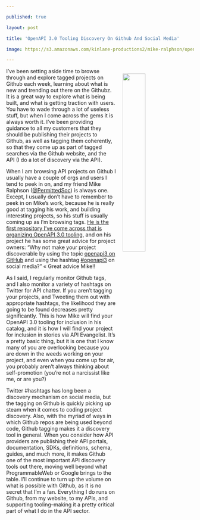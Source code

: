 ---
published: true
layout: post
title: 'OpenAPI 3.0 Tooling Discovery On Github And Social Media'
image: https://s3.amazonaws.com/kinlane-productions2/mike-ralphson/openapi_awesome1.png
---

<p><a href="https://github.com/Mermade/awesome-openapi3"><img src="https://s3.amazonaws.com/kinlane-productions2/mike-ralphson/openapi_awesome1.png" align="right" width="35%" style="padding: 15px;" /></a>
<p>I’ve been setting aside time to browse through and explore tagged projects on Github each week, learning about what is new and trending out there on the Githubz. It is a great way to explore what is being built, and what is getting traction with users. You have to wade through a lot of useless stuff, but when I come across the gems it is always worth it. I’ve been providing guidance to all my customers that they should be publishing their projects to Github, as well as tagging them coherently, so that they come up as part of tagged searches via the Github website, and the API (I do a lot of discovery via the API).

<p>When I am browsing API projects on Github I usually have a couple of orgs and users I tend to peek in on, and my friend Mike Ralphson (<a href="https://twitter.com/PermittedSoc">@PermittedSoc</a>) is always one. Except, I usually don’t have to remember to peek in on Mike’s work, because he is really good at tagging his work, and building interesting projects, so his stuff is usually coming up as I’m browsing tags. <a href="https://github.com/Mermade/awesome-openapi3">He is the first repository I’ve come across that is organizing OpenAPI 3.0 tooling</a>, and on his project he has some great advice for project owners: “Why not make your project discoverable by using the topic <a href="https://github.com/search?utf8=%E2%9C%93&amp;q=topic%3Aopenapi3&amp;type=Repositories&amp;ref=advsearch&amp;l=&amp;l=">openapi3 on GitHub</a> and using the hashtag <a href="https://twitter.com/search?q=%23openapi3">#openapi3</a> on social media?” « Great advice Mike!!

<p>As I said, I regularly monitor Github tags, and I also monitor a variety of hashtags on Twitter for API chatter. If you aren’t tagging your projects, and Tweeting them out with appropriate hashtags, the likelihood they are going to be found decreases pretty significantly. This is how Mike will find your OpenAPI 3.0 tooling for inclusion in his catalog, and it is how I will find your project for inclusion in stories via API Evangelist. It’s a pretty basic thing, but it is one that I know many of you are overlooking because you are down in the weeds working on your project, and even when you come up for air, you probably aren’t always thinking about self-promotion (you’re not a narcissist like me, or are you?)

<p>Twitter #hashtags has long been a discovery mechanism on social media, but the tagging on Github is quickly picking up steam when it comes to coding project discovery. Also, with the myriad of ways in which Github repos are being used beyond code, Github tagging makes it a discovery tool in general. When you consider how API providers are publishing their API portals, documentation, SDKs, definitions, schema, guides, and much more, it makes Github one of the most important API discovery tools out there, moving well beyond what ProgrammableWeb or Google brings to the table. I’ll continue to turn up the volume on what is possible with Github, as it is no secret that I’m a fan. Everything I do runs on Github, from my website, to my APIs, and supporting tooling–making it a pretty critical part of what I do in the API sector.


